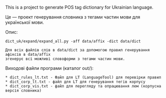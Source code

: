 This is a project to generate POS tag dictionary for Ukrainian language.

Це — проект генерування словника з тегами частин мови для української мови.


Опис:

    dict_uk/expand/expand_all.py -aff data/affix -dict data/dict

    Для всіх файлів слів в data/dict за допомогою правил генерування афіксів в data/affix 
    згенерує всі можливі словоформи з тегами частин мови.


Виходові файли програми (каталог out/):

    * dict_rules_lt.txt - Файл для LT (LanguageTool) для перевірки правил
    * dict_corp_lt.txt - файл для LT для генерування тегів корпусу
    * dict_corp_vis.txt - файл для перегляду та опрацювання лем (корпусна версія словника)

